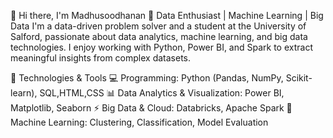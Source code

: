 👋 Hi there, I'm Madhusoodhanan
🎯 Data Enthusiast | Machine Learning | Big Data
I'm a data-driven problem solver and a student at the University of Salford, passionate about data analytics, machine learning, and big data technologies. I enjoy working with Python, Power BI, and Spark to extract meaningful insights from complex datasets.

🚀 Technologies & Tools
💻 Programming: Python (Pandas, NumPy, Scikit-learn), SQL,HTML,CSS
📊 Data Analytics & Visualization: Power BI, Matplotlib, Seaborn
⚡ Big Data & Cloud: Databricks, Apache Spark
🤖 Machine Learning: Clustering, Classification, Model Evaluation
